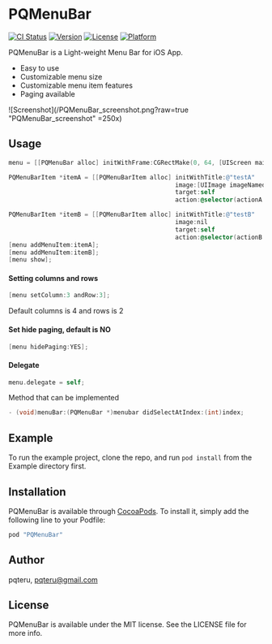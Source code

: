 # PQMenuBar

[![CI Status](http://img.shields.io/travis/pqteru/PQMenuBar.svg?style=flat)](https://travis-ci.org/pqteru/PQMenuBar)
[![Version](https://img.shields.io/cocoapods/v/PQMenuBar.svg?style=flat)](http://cocoapods.org/pods/PQMenuBar)
[![License](https://img.shields.io/cocoapods/l/PQMenuBar.svg?style=flat)](http://cocoapods.org/pods/PQMenuBar)
[![Platform](https://img.shields.io/cocoapods/p/PQMenuBar.svg?style=flat)](http://cocoapods.org/pods/PQMenuBar)

PQMenuBar is a Light-weight Menu Bar for iOS App.

  - Easy to use
  - Customizable menu size
  - Customizable menu item features
  - Paging available

![Screenshot](/PQMenuBar_screenshot.png?raw=true "PQMenuBar_screenshot" =250x)

## Usage
```objective-c
menu = [[PQMenuBar alloc] initWithFrame:CGRectMake(0, 64, [UIScreen mainScreen].bounds.size.width, 180)];

PQMenuBarItem *itemA = [[PQMenuBarItem alloc] initWithTitle:@"testA"
                                              image:[UIImage imageNamed:@"photo"]
                                              target:self
                                              action:@selector(actionA:)];

PQMenuBarItem *itemB = [[PQMenuBarItem alloc] initWithTitle:@"testB"
                                              image:nil
                                              target:self
                                              action:@selector(actionB:)];
[menu addMenuItem:itemA];
[menu addMenuItem:itemB];
[menu show];
```

#### Setting columns and rows
```objective-c
[menu setColumn:3 andRow:3];
```
Default columns is 4 and rows is 2

#### Set hide paging, default is NO
```objective-c
[menu hidePaging:YES];
```

#### Delegate
```objective-c
menu.delegate = self;
```

Method that can be implemented
```objective-c
- (void)menuBar:(PQMenuBar *)menubar didSelectAtIndex:(int)index;
```

## Example
To run the example project, clone the repo, and run `pod install` from the Example directory first.


## Installation

PQMenuBar is available through [CocoaPods](http://cocoapods.org). To install
it, simply add the following line to your Podfile:

```objective-c
pod "PQMenuBar"
```

## Author

pqteru, pqteru@gmail.com

## License

PQMenuBar is available under the MIT license. See the LICENSE file for more info.
